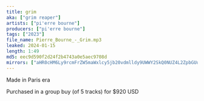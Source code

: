 ```yaml
---
title: grim
aka: ["grim reaper"]
artists: ["pi'erre bourne"]
producers: ["pi'erre bourne"]
tags: ["2023"]
file_name: Pierre_Bourne_-_Grim.mp3
leaked: 2024-01-15
length: 1:49
md5: eec9d590f2d24f2b4743a0e5aec9708d
mirrors: ["aHR0cHM6Ly9rcmFrZW5maWxlcy5jb20vdmlldy9UWWY2SkQ0NUZ4L2ZpbGUuaHRtbA==", "aHR0cHM6Ly9waXhlbGRyYWluLmNvbS91L1Q1cEJzRXZE", "aHR0cHM6Ly9waWxsb3djYXNlLnppcC9mLzZhNzYxM2NmNWIxOGYzNTQzYzczMTJlNjkzYzIxZWYz", "aHR0cHM6Ly9kYnJlZS5vcmcvdi9mNjMyMTE="]
---
```

Made in Paris era

Purchased in a group buy (of 5 tracks) for $920 USD
